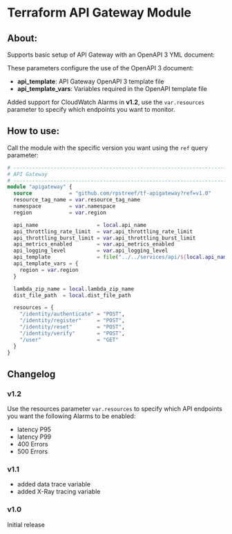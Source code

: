 # Terraform API Gateway Module

## About:

Supports basic setup of API Gateway with an OpenAPI 3 YML document:

These parameters configure the use of the OpenAPI 3 document:
- __api_template__: API Gateway OpenAPI 3 template file
- __api_template_vars__: Variables required in the OpenAPI template file

Added support for CloudWatch Alarms in __v1.2__, use the ```var.resources``` parameter to specify which endpoints you want to monitor.

## How to use:

Call the module with the specific version you want using the ```ref``` query parameter:

```terraform
# -----------------------------------------------------------------------------
# API Gateway
# -----------------------------------------------------------------------------
module "apigateway" {
  source            = "github.com/rpstreef/tf-apigateway?ref=v1.0"
  resource_tag_name = var.resource_tag_name
  namespace         = var.namespace
  region            = var.region

  api_name                   = local.api_name
  api_throttling_rate_limit  = var.api_throttling_rate_limit
  api_throttling_burst_limit = var.api_throttling_burst_limit
  api_metrics_enabled        = var.api_metrics_enabled
  api_logging_level          = var.api_logging_level
  api_template               = file("../../services/api/${local.api_name}.yml")
  api_template_vars = {
    region = var.region
  }

  lambda_zip_name = local.lambda_zip_name
  dist_file_path  = local.dist_file_path

  resources = {
    "/identity/authenticate" = "POST",
    "/identity/register"     = "POST",
    "/identity/reset"        = "POST",
    "/identity/verify"       = "POST",
    "/user"                  = "GET"
  }
}
```

## Changelog

### v1.2
Use the resources parameter ```var.resources``` to specify which API endpoints you want the following Alarms to be enabled:

- latency P95
- latency P99
- 400 Errors
- 500 Errors

### v1.1

- added data trace variable
- added X-Ray tracing variable

### v1.0

Initial release
